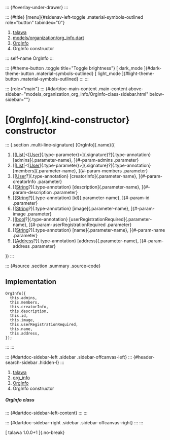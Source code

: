 ::: {#overlay-under-drawer}
:::

::: {#title}
[menu]{#sidenav-left-toggle .material-symbols-outlined role="button"
tabindex="0"}

1.  [talawa](../../index.html)
2.  [models/organization/org_info.dart](../../models_organization_org_info/)
3.  [OrgInfo](../../models_organization_org_info/OrgInfo-class.html)
4.  OrgInfo constructor

::: self-name
OrgInfo
:::

::: {#theme-button .toggle title="Toggle brightness"}
[ dark_mode ]{#dark-theme-button .material-symbols-outlined} [
light_mode ]{#light-theme-button .material-symbols-outlined}
:::
:::

::: {role="main"}
::: {#dartdoc-main-content .main-content above-sidebar="models_organization_org_info/OrgInfo-class-sidebar.html" below-sidebar=""}
<div>

# [OrgInfo]{.kind-constructor} constructor

</div>

::: {.section .multi-line-signature}
[OrgInfo]{.name}({

1.  [[[List](https://api.flutter.dev/flutter/dart-core/List-class.html)[\<[[User](../../models_user_user_info/User-class.html)]{.type-parameter}\>]{.signature}?]{.type-annotation}
    [admins]{.parameter-name}, ]{#-param-admins .parameter}
2.  [[[List](https://api.flutter.dev/flutter/dart-core/List-class.html)[\<[[User](../../models_user_user_info/User-class.html)]{.type-parameter}\>]{.signature}?]{.type-annotation}
    [members]{.parameter-name}, ]{#-param-members .parameter}
3.  [[[User](../../models_user_user_info/User-class.html)?]{.type-annotation}
    [creatorInfo]{.parameter-name}, ]{#-param-creatorInfo .parameter}
4.  [[[String](https://api.flutter.dev/flutter/dart-core/String-class.html)?]{.type-annotation}
    [description]{.parameter-name}, ]{#-param-description .parameter}
5.  [[[String](https://api.flutter.dev/flutter/dart-core/String-class.html)?]{.type-annotation}
    [id]{.parameter-name}, ]{#-param-id .parameter}
6.  [[[String](https://api.flutter.dev/flutter/dart-core/String-class.html)?]{.type-annotation}
    [image]{.parameter-name}, ]{#-param-image .parameter}
7.  [[[bool](https://api.flutter.dev/flutter/dart-core/bool-class.html)?]{.type-annotation}
    [userRegistrationRequired]{.parameter-name},
    ]{#-param-userRegistrationRequired .parameter}
8.  [[[String](https://api.flutter.dev/flutter/dart-core/String-class.html)?]{.type-annotation}
    [name]{.parameter-name}, ]{#-param-name .parameter}
9.  [[[Address](../../models_organization_org_info_address/Address-class.html)?]{.type-annotation}
    [address]{.parameter-name}, ]{#-param-address .parameter}

})
:::

::: {#source .section .summary .source-code}
## Implementation

``` language-dart
OrgInfo({
  this.admins,
  this.members,
  this.creatorInfo,
  this.description,
  this.id,
  this.image,
  this.userRegistrationRequired,
  this.name,
  this.address,
});
```
:::
:::

::: {#dartdoc-sidebar-left .sidebar .sidebar-offcanvas-left}
::: {#header-search-sidebar .hidden-l}
:::

1.  [talawa](../../index.html)
2.  [org_info](../../models_organization_org_info/)
3.  [OrgInfo](../../models_organization_org_info/OrgInfo-class.html)
4.  OrgInfo constructor

##### OrgInfo class

::: {#dartdoc-sidebar-left-content}
:::
:::

::: {#dartdoc-sidebar-right .sidebar .sidebar-offcanvas-right}
:::
:::

[ talawa 1.0.0+1 ]{.no-break}
